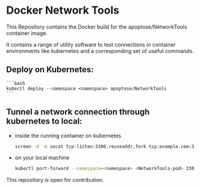 # Docker Network Tools

This Repository contains the Docker build for the apoptose/NetworkTools
container image.

It contains a range of utility software to test connections in container environments
like kubernetes and a corresponding set of useful commands.


## Deploy on Kubernetes:
    ```bash
    kubectl deploy --namespace <namespace> apoptose/NetworkTools
    ```

## Tunnel a network connection through kubernetes to local:
- inside the running container on kubernetes
    ```bash
    screen -d -m socat tcp-listen:3300,reuseaddr,fork tcp:example.com:3300
    ```
- on your local machine
    ```bash
    kubectl port-forward --namespace=<namespace> <NetworkTools-pod> 3300:3300
    ```
This repository is open for contribution.